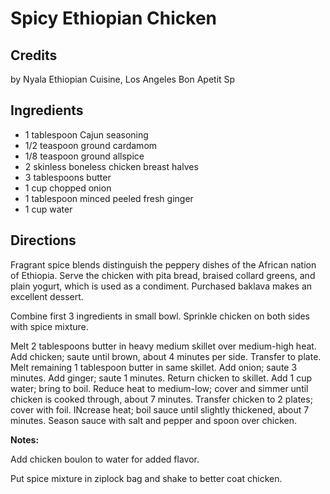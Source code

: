 # Spicy Ethiopian Chicken 

## Credits

by Nyala Ethiopian Cuisine, Los Angeles Bon Apetit Sp

## Ingredients

- 1 tablespoon Cajun seasoning
- 1/2 teaspoon ground cardamom
- 1/8 teaspoon ground allspice
- 2 skinless boneless chicken breast halves
- 3 tablespoons butter
- 1 cup chopped onion
- 1 tablespoon minced peeled fresh ginger
- 1 cup water

## Directions

Fragrant spice blends distinguish the peppery dishes of the African nation of Ethiopia. Serve the chicken with pita bread, braised collard greens, and plain yogurt, which is used as a condiment. Purchased baklava makes an excellent dessert.

Combine first 3 ingredients in small bowl. Sprinkle chicken on both sides with spice mixture.  
  
 Melt 2 tablespoons butter in heavy medium skillet over medium-high heat. Add chicken; saute until brown, about 4 minutes per side. Transfer to plate. Melt remaining 1 tablespoon butter in same skillet. Add onion; saute 3 minutes. Add ginger; saute 1 minutes. Return chicken to skillet. Add 1 cup water; bring to boil. Reduce heat to medium-low; cover and simmer until chicken is cooked through, about 7 minutes. Transfer chicken to 2 plates; cover with foil. INcrease heat; boil sauce until slightly thickened, about 7 minutes. Season sauce with salt and pepper and spoon over chicken.

**Notes:**   
 Add chicken boulon to water for added flavor.  
 Put spice mixture in ziplock bag and shake to better coat chicken.

